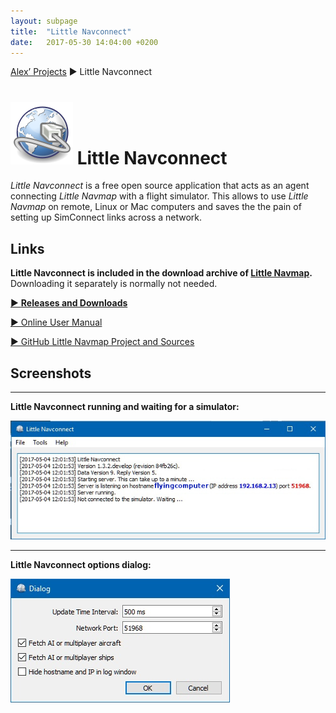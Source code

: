 ```yaml
---
layout: subpage
title:  "Little Navconnect"
date:   2017-05-30 14:04:00 +0200
---
```

[Alex’ Projects](index.html) ► Little Navconnect
# ![Little Navconnect](assets/images/navconnect.png) Little Navconnect

*Little Navconnect* is a free open source application that acts as an agent connecting *Little Navmap* with a flight simulator. This allows to use *Little Navmap* on remote, Linux or Mac computers and saves the the pain of setting up SimConnect links across a network.

## Links

**Little Navconnect is included in the download archive of [Little Navmap](littlenavmap.html).** Downloading it separately is normally not needed.

[► **Releases and Downloads**](https://github.com/albar965/littlenavconnect/releases)

[► Online User Manual](https://albar965.gitbooks.io/little-navconnect-user-manual/content/v/release/1.4/en)

[► GitHub Little Navmap Project and Sources](https://github.com/albar965/littlenavconnect)


## Screenshots

----
**Little Navconnect running and waiting for a simulator:**

![Little Navconnect](assets/images/littlenavconnect.jpg)

----
**Little Navconnect options dialog:**

![Little Navconnect Options](assets/images/littlenavconnectoptions.jpg)
